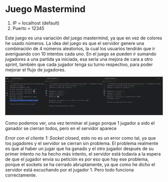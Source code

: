 # Juego Mastermind

1. IP = localhost (default)
2. Puerto = 12345

Este juego es una variación del juego mastermind, ya que en vez de colores he usado números.
La idea del juego es que el servidor genere una combinación de 4 números aleatorios, la cual los usuarios tendrán que ir
averiguando con 10 intentos cada uno. En el juego se pueden ir sumando jugadores a una partida ya iniciada, esa sería una mejora
de cara a otro sprint, también que cada jugador tenga su turno respectivo, para poder mejorar el flujo de jugadores.

![hilos_1](media/masterMind.png)

Como podemos ver, una vez terminar el juego porque 1 jugador a sido el ganador se cierran todos, pero en el servidor aparece

_Error con el cliente 1: Socket closed_, esto no es un error como tal, ya que los jugadores y el servidor se cierran sin problema. El problema
realmente es que al haber un jugar que ha ganado y el otro jugador después de su primer intento no ha hecho más intento, el servidor está todavía a la espera
de que el jugador envía su petición es por eso que hay ese problema, porque el sockets se ha cerrado abruptamente, ya que como he dicho el servidor está escuchando
por el jugador 1. Pero todo funciona correctamente.
